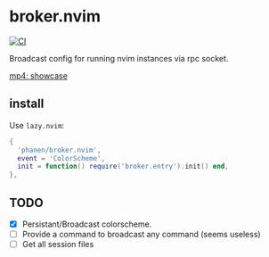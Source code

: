 # broker.nvim
[![CI](https://github.com/phanen/broker.nvim/actions/workflows/ci.yml/badge.svg?branch=master)](https://github.com/phanen/broker.nvim/actions/workflows/ci.yml)

Broadcast config for running nvim instances via rpc socket.

[mp4: showcase](https://github.com/phanen/broker.nvim/assets/91544758/10bfd5f4-0511-4590-b0cb-77719ce99930)

## install
Use `lazy.nvim`:
```lua
{
  'phanen/broker.nvim',
  event = 'ColorScheme',
  init = function() require('broker.entry').init() end,
},
```

## TODO
* [x] Persistant/Broadcast colorscheme.
* [ ] Provide a command to broadcast any command (seems useless)
* [ ] Get all session files
